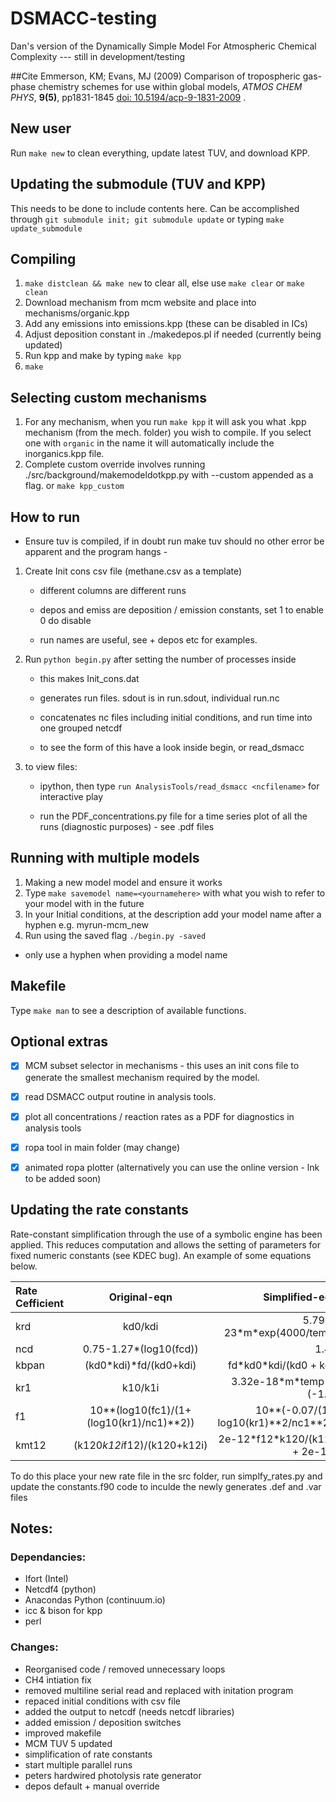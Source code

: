 # DSMACC-testing
Dan's version of the Dynamically Simple Model For Atmospheric Chemical Complexity --- still in development/testing

##Cite
Emmerson, KM; Evans, MJ (2009) Comparison of tropospheric gas-phase
chemistry schemes for use within global models, *ATMOS CHEM PHYS*,
**9(5)**, pp1831-1845 [doi:
10.5194/acp-9-1831-2009](http://dx.doi.org/10.5194/acp-9-1831-2009) .

## New user
Run `make new` to clean everything, update latest TUV, and download KPP.


## Updating the submodule (TUV and KPP)
This needs to be done to include contents here. 
Can be accomplished through `git submodule init;
git submodule update` or typing `make update_submodule`

## Compiling 
1. `make distclean && make new` to clear all, else use `make clear` or `make clean` 
2. Download mechanism from mcm website and place into mechanisms/organic.kpp
3. Add any emissions into emissions.kpp (these can be disabled in ICs)
4. Adjust deposition constant in ./makedepos.pl if needed (currently being updated)
5. Run kpp and make by typing `make kpp`
6. `make`

## Selecting custom mechanisms
1. For any mechanism, when you run `make kpp` it will ask you what .kpp mechanism (from the mech. folder) you wish to compile. If you select one with `organic` in the name it will automatically include the inorganics.kpp file. 
2. Complete custom override involves running ./src/background/makemodeldotkpp.py with --custom appended as a flag. or `make kpp_custom` 


## How to run
- Ensure tuv is compiled, if in doubt run make tuv should no other error be apparent and the program hangs -

1. Create Init cons csv file (methane.csv as a template) 

    * different columns are different runs

   * depos and emiss are deposition / emission constants, set 1 to enable 0 do disable 

   * run names are useful, see + depos etc for examples. 

2. Run `python begin.py` after setting the number of processes inside

    * this makes Init_cons.dat

    * generates run files. sdout is in run.sdout, individual run.nc

    * concatenates nc files including initial conditions, and run time into one grouped netcdf

    * to see the form of this have a look inside begin, or read_dsmacc

3. to view files:

    * ipython, then type `run AnalysisTools/read_dsmacc <ncfilename>` for interactive play

    * run the PDF_concentrations.py file for a time series plot of all the runs (diagnostic purposes) - see .pdf files

## Running with multiple models
1. Making a new model model and ensure it works
2. Type `make savemodel name=<yournamehere>` with what you wish to refer to your model with in the future
3. In your Initial conditions, at the description add your model name after a hyphen e.g. myrun-mcm_new
4. Run using the saved flag `./begin.py -saved`

* only use a hyphen when providing a model name



## Makefile
Type `make man` to see a description of available functions.


## Optional extras
- [x] MCM subset selector in mechanisms - this uses an init cons file to generate the smallest mechanism required by the model.
- [x] read DSMACC output routine in analysis tools.
- [x] plot all concentrations / reaction rates as a PDF for diagnostics in analysis tools
- [x] ropa tool in main folder (may change)
- [x] animated ropa plotter (alternatively you can use the online version - lnk to be added soon)


## Updating the rate constants
Rate-constant simplification through the use of a symbolic engine has been applied. This reduces computation and allows the setting of  parameters for fixed numeric constants (see KDEC bug). An example of some equations below.

| Rate Cefficient | Original-eqn | Simplified-eqn |
| :---         |     :---:      |          ---: |
| krd   |  kd0/kdi    |   5.79e\-23\*m\*exp(4000\/temp) |
|  ncd  |   0.75-1.27*(log10(fcd))  | 1.41   |
|  kbpan  |  (kd0*kdi)*fd/(kd0+kdi) |  fd\*kd0\*kdi\/(kd0 + kdi)  |
|  kr1  |   k10/k1i  |  3.32e\-18\*m\*temp\*\*(\-1.3)  |
|  f1  |   	10**(log10(fc1)/(1+(log10(kr1)/nc1)**2))  | 10\*\*(-0.07\/(1 + log10(kr1)\*\*2\/nc1**2))   |
|  kmt12  |    (k120*k12i*f12)/(k120+k12i) |  2e\-12\*f12\*k120\/(k120 + 2e\-12)  |


To do this place your new rate file in the src folder, run simplfy_rates.py and update the constants.f90 code to inculde the newly generates .def and .var files

## Notes:

### Dependancies:
+ Ifort (Intel)
+ Netcdf4 (python)
+ Anacondas Python (continuum.io)
+ icc & bison for kpp
+ perl


### Changes:
+ Reorganised code / removed unnecessary loops
+ CH4 intiation fix 
+ removed multiline serial read and replaced with initation program 
+ repaced initial conditions with csv file
+ added the output to netcdf (needs netcdf libraries)
+ added emission / deposition switches
+ improved makefile 
+ MCM TUV 5 updated
+ simplification of rate constants
+ start multiple parallel runs
+ peters hardwired photolysis rate generator
+ depos default + manual override
